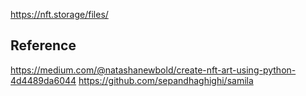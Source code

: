 https://nft.storage/files/

## Reference
https://medium.com/@natashanewbold/create-nft-art-using-python-4d4489da6044
https://github.com/sepandhaghighi/samila